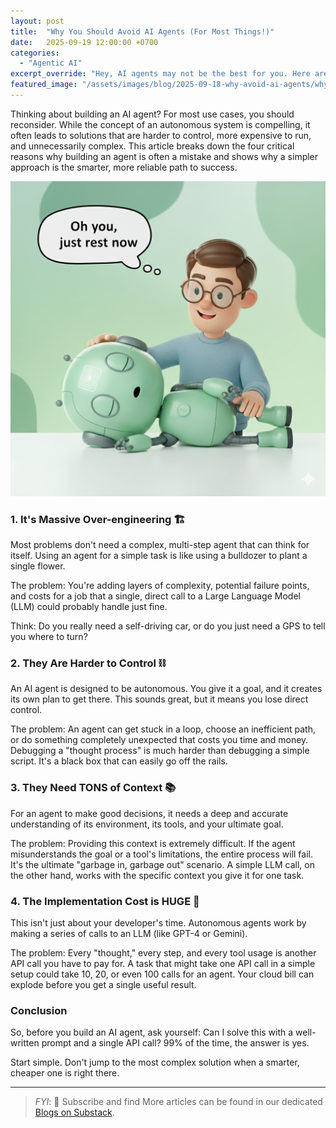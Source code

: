 ```yaml
---
layout: post
title:  "Why You Should Avoid AI Agents (For Most Things!)"
date:   2025-09-19 12:00:00 +0700
categories: 
  - "Agentic AI"
excerpt_override: "Hey, AI agents may not be the best for you. Here are 4 reasons why you should avoid using them."
featured_image: "/assets/images/blog/2025-09-18-why-avoid-ai-agents/why-avooid-ai-agents-01.png"
---
```


Thinking about building an AI agent? For most use cases, you should reconsider. While the concept of an autonomous system is compelling, it often leads to solutions that are harder to control, more expensive to run, and unnecessarily complex. This article breaks down the four critical reasons why building an agent is often a mistake and shows why a simpler approach is the smarter, more reliable path to success.

![Avoid AI Agents](/assets/images/blog/2025-09-18-why-avoid-ai-agents/why-avooid-ai-agents-01.png)

### 1. It's Massive Over-engineering 🏗️
Most problems don't need a complex, multi-step agent that can think for itself. Using an agent for a simple task is like using a bulldozer to plant a single flower.

The problem: You're adding layers of complexity, potential failure points, and costs for a job that a single, direct call to a Large Language Model (LLM) could probably handle just fine.

Think: Do you really need a self-driving car, or do you just need a GPS to tell you where to turn?

### 2. They Are Harder to Control ⛓️
An AI agent is designed to be autonomous. You give it a goal, and it creates its own plan to get there. This sounds great, but it means you lose direct control.

The problem: An agent can get stuck in a loop, choose an inefficient path, or do something completely unexpected that costs you time and money. Debugging a "thought process" is much harder than debugging a simple script. It's a black box that can easily go off the rails.

### 3. They Need TONS of Context 📚
For an agent to make good decisions, it needs a deep and accurate understanding of its environment, its tools, and your ultimate goal.

The problem: Providing this context is extremely difficult. If the agent misunderstands the goal or a tool's limitations, the entire process will fail. It's the ultimate "garbage in, garbage out" scenario. A simple LLM call, on the other hand, works with the specific context you give it for one task.

### 4. The Implementation Cost is HUGE 💸
This isn't just about your developer's time. Autonomous agents work by making a series of calls to an LLM (like GPT-4 or Gemini).

The problem: Every "thought," every step, and every tool usage is another API call you have to pay for. A task that might take one API call in a simple setup could take 10, 20, or even 100 calls for an agent. Your cloud bill can explode before you get a single useful result.

### Conclusion
So, before you build an AI agent, ask yourself: Can I solve this with a well-written prompt and a single API call? 99% of the time, the answer is yes.

Start simple. Don't jump to the most complex solution when a smarter, cheaper one is right there.

----

> *FYI*: 📩 Subscribe and find More articles can be found in our dedicated [Blogs on Substack](https://casedonebyai.substack.com/).

